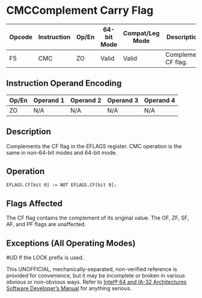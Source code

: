 # CMC**Complement Carry Flag**

| Opcode | Instruction | Op/En | 64-bit Mode | Compat/Leg Mode | Description         |
| ------ | ----------- | ----- | ----------- | --------------- | ------------------- |
| F5     | CMC         | ZO    | Valid       | Valid           | Complement CF flag. |

## Instruction Operand Encoding

| Op/En | Operand 1 | Operand 2 | Operand 3 | Operand 4 |
| ----- | --------- | --------- | --------- | --------- |
| ZO    | N/A       | N/A       | N/A       | N/A       |

## Description

Complements the CF flag in the EFLAGS register. CMC operation is the same in non-64-bit modes and 64-bit mode.

## Operation

```
EFLAGS.CF[bit 0] := NOT EFLAGS.CF[bit 0];

```

## Flags Affected

The CF flag contains the complement of its original value. The OF, ZF, SF, AF, and PF flags are unaffected.

## Exceptions (All Operating Modes)

#​​​UD If the LOCK prefix is used.

This UNOFFICIAL, mechanically-separated, non-verified reference is provided for convenience, but it may be
incomplete or broken in various obvious or non-obvious
ways. Refer to [Intel® 64 and IA-32 Architectures Software Developer’s Manual](https://software.intel.com/en-us/download/intel-64-and-ia-32-architectures-sdm-combined-volumes-1-2a-2b-2c-2d-3a-3b-3c-3d-and-4) for anything serious.
